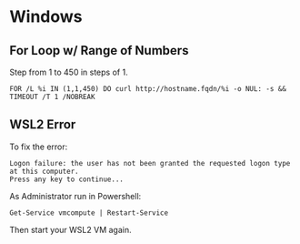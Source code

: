 # Windows

## For Loop w/ Range of Numbers
Step from 1 to 450 in steps of 1.
```
FOR /L %i IN (1,1,450) DO curl http://hostname.fqdn/%i -o NUL: -s && TIMEOUT /T 1 /NOBREAK
```

## WSL2 Error
To fix the error:
```
Logon failure: the user has not been granted the requested logon type at this computer.                                                                                                       
Press any key to continue... 
```

As Administrator run in Powershell:
```
Get-Service vmcompute | Restart-Service
```

Then start your WSL2 VM again.
